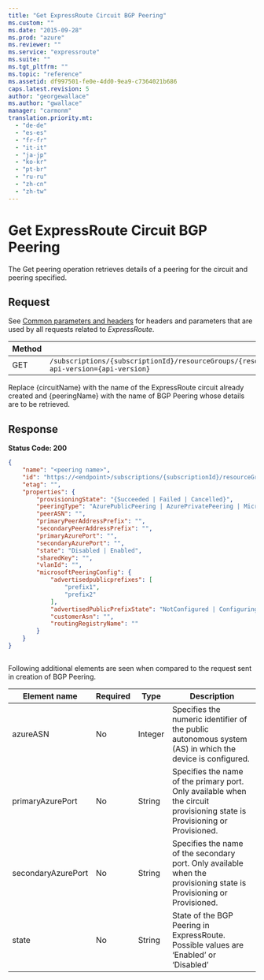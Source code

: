 ```yaml
---
title: "Get ExpressRoute Circuit BGP Peering"
ms.custom: ""
ms.date: "2015-09-28"
ms.prod: "azure"
ms.reviewer: ""
ms.service: "expressroute"
ms.suite: ""
ms.tgt_pltfrm: ""
ms.topic: "reference"
ms.assetid: df997501-fe0e-4dd0-9ea9-c7364021b686
caps.latest.revision: 5
author: "georgewallace"
ms.author: "gwallace"
manager: "carmonm"
translation.priority.mt: 
  - "de-de"
  - "es-es"
  - "fr-fr"
  - "it-it"
  - "ja-jp"
  - "ko-kr"
  - "pt-br"
  - "ru-ru"
  - "zh-cn"
  - "zh-tw"
---
```

# Get ExpressRoute Circuit BGP Peering
The Get peering operation retrieves details of a peering for the circuit and peering specified.  
  
## Request  
 See [Common parameters and headers](index.md#bk_common) for headers and parameters that are used by all requests related to *ExpressRoute*.  
  
|Method|Request URI|  
|------------|-----------------|  
|GET|`/subscriptions/{subscriptionId}/resourceGroups/{resourceGroupName}/providers/Microsoft.Network/expressRouteCircuits/{circuitName}/peerings/{peeringName}?api-version={api-version}`|  
  
 Replace {circuitName} with the name of the ExpressRoute circuit already created and {peeringName} with the name of BGP Peering whose details are to be retrieved.  
  
## Response  
 **Status Code: 200**  
  
```json  
{  
    "name": "<peering name>",  
    "id": "https://<endpoint>/subscriptions/{subscriptionId}/resourceGroups/{ResourceGroupName}providers/Microsoft.Network/expressRouteCircuits/{circuitName}/peerings/{peering name}",  
    "etag": "",  
    "properties": {  
        "provisioningState": "{Succeeded | Failed | Cancelled}",  
        "peeringType": "AzurePublicPeering | AzurePrivatePeering | MicrosoftPeering",  
        "peerASN": "",  
        "primaryPeerAddressPrefix": "",  
        "secondaryPeerAddressPrefix": "",  
        "primaryAzurePort": "",  
        "secondaryAzurePort": "",  
        "state": "Disabled | Enabled",  
        "sharedKey": "",  
        "vlanId": "",  
        "microsoftPeeringConfig": {  
            "advertisedpublicprefixes": [  
                "prefix1",  
                "prefix2"  
            ],  
            "advertisedPublicPrefixState": "NotConfigured | Configuring | Configured | ValidationNeeded",  
            "customerAsn": "",  
            "routingRegistryName": ""  
        }  
    }  
}  
  
```  
  
 Following additional elements are seen when compared to the request sent in creation of BGP Peering.  
  
|Element name|Required|Type|Description|  
|------------------|--------------|----------|-----------------|  
|azureASN|No|Integer|Specifies the numeric identifier of the public autonomous system (AS) in which the device is configured.|  
|primaryAzurePort|No|String|Specifies the name of the primary port. Only available when the circuit provisioning state is Provisioning or Provisioned.|  
|secondaryAzurePort|No|String|Specifies the name of the secondary port. Only available when the provisioning state is Provisioning or Provisioned.|  
|state|No|String|State of the BGP Peering in ExpressRoute. Possible values are ‘Enabled’ or ‘Disabled’|